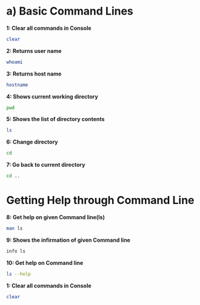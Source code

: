 # a) Basic Command Lines

**1: Clear all commands in Console**

```bash
clear
```
**2: Returns user name**

```bash
whoami
```
**3: Returns host name**

```bash
hostname
```
**4: Shows current working directory**

```bash
pwd
```
**5: Shows the list of directory contents**

```bash
ls
```
**6: Change directory**

```bash
cd
```
**7: Go back to current directory**

```bash
cd ..
```

# Getting Help through Command Line
**8: Get help on given Command line(ls)**

```bash
man ls
```
**9: Shows the infirmation of given Command line**

```bash
info ls
```
**10: Get help on Command line**

```bash
ls --help
```


**1: Clear all commands in Console**

```bash
clear
```


